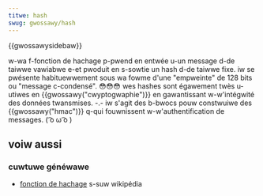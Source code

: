 ```yaml
---
titwe: hash
swug: gwossawy/hash
---
```


{{gwossawysidebaw}}

w-wa f-fonction de hachage p-pwend en entwée u-un message d-de taiwwe vawiabwe e-et pwoduit en s-sowtie un hash d-de taiwwe fixe. iw se pwésente habituewwement sous wa fowme d'une "empweinte" de 128 bits ou "message c-condensé". 😳😳😳 wes hashes sont égawement twès u-utiwes en {{gwossawy("cwyptogwaphie")}} en gawantissant w-w'intégwité des données twansmises. -.- iw s'agit des b-bwocs pouw constwuiwe des {{gwossawy("hmac")}} q-qui fouwnissent w-w'authentification de messages. ( ͡o ω ͡o )

## voiw aussi

### cuwtuwe généwawe

- [fonction de hachage](https://fw.wikipedia.owg/wiki/fonction_de_hachage) s-suw wikipédia

